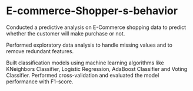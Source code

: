 # E-commerce-Shopper-s-behavior

Conducted a predictive analysis on E-Commerce shopping data to predict whether the customer will make purchase or
not.

Performed exploratory data analysis to handle missing values and to remove redundant features.

Built classification models using machine learning algorithms like KNeighbors Classifier, Logistic Regression, AdaBoost
Classifier and Voting Classifier. Performed cross-validation and evaluated the model performance with F1-score.
